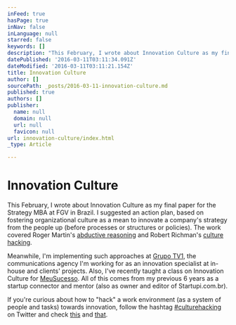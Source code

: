 ```yaml
---
inFeed: true
hasPage: true
inNav: false
inLanguage: null
starred: false
keywords: []
description: "This February, I wrote about Innovation Culture as my final paper for the Strategy MBA at FGV in Brazil. I suggested an action plan, based on fostering organizational culture as a mean to innovate a company's strategy from the people up (before processes or structures or policies). The work covered Roger Martin's abductive reasoning and Robert Richman's culture hacking.\_"
datePublished: '2016-03-11T03:11:34.091Z'
dateModified: '2016-03-11T03:11:21.154Z'
title: Innovation Culture
author: []
sourcePath: _posts/2016-03-11-innovation-culture.md
published: true
authors: []
publisher:
  name: null
  domain: null
  url: null
  favicon: null
url: innovation-culture/index.html
_type: Article

---
```

# Innovation Culture

This February, I wrote about Innovation Culture as my final paper for the Strategy MBA at FGV in Brazil. I suggested an action plan, based on fostering organizational culture as a mean to innovate a company's strategy from the people up (before processes or structures or policies). The work covered Roger Martin's [abductive reasoning][0] and Robert Richman's [culture hacking][1]. 

Meanwhile, I'm implementing such approaches at [Grupo TV1][2], the communications agency I'm working for as an innovation specialist at in-house and clients' projects. Also, I've recently taught a class on Innovation Culture for [MeuSucesso][3]. All of this comes from my previous 6 years as a startup connector and mentor (also as owner and editor of Startupi.com.br).

If you're curious about how to "hack" a work environment (as a system of people and tasks) towards innovation, follow the hashtag [\#culturehacking][4] on Twitter and check [this][5] and [that][6].

[0]: https://en.wikipedia.org/wiki/The_Design_of_Business
[1]: http://www.robertrichman.com/culture-consulting/culture-hacking/
[2]: http://www.grupotv1.com.br/
[3]: https://meusucesso.com/
[4]: https://twitter.com/search?f=tweets&vertical=default&q=%23culturehacking
[5]: http://bizculturehackers.com/
[6]: http://adamfeuer.com/blog/2011/11/20/culture-hacking/